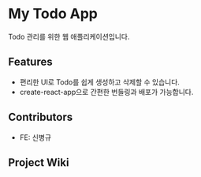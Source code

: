 # My Todo App

Todo 관리를 위한 웹 애플리케이션입니다.

## Features

- 편리한 UI로 Todo를 쉽게 생성하고 삭제할 수 있습니다.
- create-react-app으로 간편한 번들링과 배포가 가능합니다.

## Contributors

- FE: 신병규

## Project Wiki

